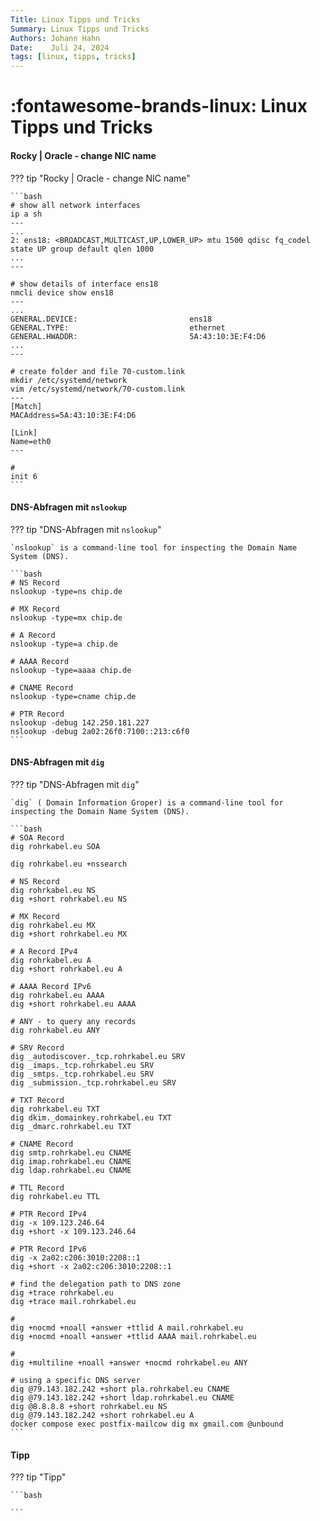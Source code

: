 ```yaml
---
Title: Linux Tipps und Tricks
Summary: Linux Tipps und Tricks
Authors: Johann Hahn
Date:    Juli 24, 2024
tags: [linux, tipps, tricks]
---
```


# :fontawesome-brands-linux: Linux Tipps und Tricks

#### Rocky | Oracle - change NIC name

??? tip "Rocky | Oracle - change NIC name"

    ```bash
    # show all network interfaces
    ip a sh
    ---
    ...
    2: ens18: <BROADCAST,MULTICAST,UP,LOWER_UP> mtu 1500 qdisc fq_codel state UP group default qlen 1000
    ...
    ---

    # show details of interface ens18
    nmcli device show ens18
    ---
    ...
    GENERAL.DEVICE:                         ens18
    GENERAL.TYPE:                           ethernet
    GENERAL.HWADDR:                         5A:43:10:3E:F4:D6
    ...
    ---

    # create folder and file 70-custom.link
    mkdir /etc/systemd/network
    vim /etc/systemd/network/70-custom.link
    ---
    [Match]
    MACAddress=5A:43:10:3E:F4:D6

    [Link]
    Name=eth0
    ---

    #
    init 6
    ```

#### DNS-Abfragen mit `nslookup`

??? tip "DNS-Abfragen mit `nslookup`"
    
    `nslookup` is a command-line tool for inspecting the Domain Name System (DNS).

    ```bash
    # NS Record
    nslookup -type=ns chip.de

    # MX Record
    nslookup -type=mx chip.de

    # A Record
    nslookup -type=a chip.de

    # AAAA Record
    nslookup -type=aaaa chip.de

    # CNAME Record
    nslookup -type=cname chip.de

    # PTR Record
    nslookup -debug 142.250.181.227
    nslookup -debug 2a02:26f0:7100::213:c6f0
    ```

#### DNS-Abfragen mit `dig`

??? tip "DNS-Abfragen mit `dig`"

    `dig` ( Domain Information Groper) is a command-line tool for inspecting the Domain Name System (DNS).

    ```bash
    # SOA Record
    dig rohrkabel.eu SOA

    dig rohrkabel.eu +nssearch

    # NS Record
    dig rohrkabel.eu NS
    dig +short rohrkabel.eu NS

    # MX Record
    dig rohrkabel.eu MX
    dig +short rohrkabel.eu MX

    # A Record IPv4
    dig rohrkabel.eu A
    dig +short rohrkabel.eu A

    # AAAA Record IPv6
    dig rohrkabel.eu AAAA
    dig +short rohrkabel.eu AAAA

    # ANY - to query any records
    dig rohrkabel.eu ANY

    # SRV Record
    dig _autodiscover._tcp.rohrkabel.eu SRV
    dig _imaps._tcp.rohrkabel.eu SRV
    dig _smtps._tcp.rohrkabel.eu SRV
    dig _submission._tcp.rohrkabel.eu SRV

    # TXT Record
    dig rohrkabel.eu TXT
    dig dkim._domainkey.rohrkabel.eu TXT
    dig _dmarc.rohrkabel.eu TXT

    # CNAME Record
    dig smtp.rohrkabel.eu CNAME
    dig imap.rohrkabel.eu CNAME
    dig ldap.rohrkabel.eu CNAME

    # TTL Record
    dig rohrkabel.eu TTL

    # PTR Record IPv4
    dig -x 109.123.246.64
    dig +short -x 109.123.246.64

    # PTR Record IPv6
    dig -x 2a02:c206:3010:2208::1
    dig +short -x 2a02:c206:3010:2208::1

    # find the delegation path to DNS zone
    dig +trace rohrkabel.eu
    dig +trace mail.rohrkabel.eu

    # 
    dig +nocmd +noall +answer +ttlid A mail.rohrkabel.eu
    dig +nocmd +noall +answer +ttlid AAAA mail.rohrkabel.eu

    #
    dig +multiline +noall +answer +nocmd rohrkabel.eu ANY

    # using a specific DNS server
    dig @79.143.182.242 +short pla.rohrkabel.eu CNAME
    dig @79.143.182.242 +short ldap.rohrkabel.eu CNAME
    dig @8.8.8.8 +short rohrkabel.eu NS
    dig @79.143.182.242 +short rohrkabel.eu A
    docker compose exec postfix-mailcow dig mx gmail.com @unbound
    ```

#### Tipp

??? tip "Tipp"

    ```bash

    ```

